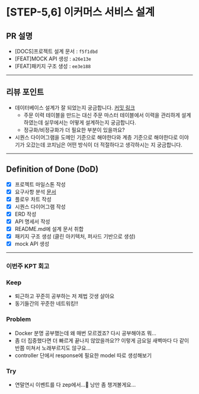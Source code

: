<!--
  제목은 [(과제 STEP)] (작업한 내용) 로 작성해 주세요
  예시: [STEP-5] 이커머스 시스템 설계 
-->

# [STEP-5,6] 이커머스 서비스 설계

## PR 설명
<!-- 해당 PR이 왜 발생했고, 어떤부분에 대한 작업인지 작성해주세요. -->
- [DOCS]프로젝트 설계 문서 : `f5f1dbd`
- [FEAT]MOCK API 생성 : `a26e13e`
- [FEAT]패키지 구조 생성 : `ee3e188`


---

## 리뷰 포인트
<!-- 
    리뷰어가 함께 고민해주었으면 하는 내용을 간략하게 기재해주세요.
    커밋 링크가 포함되면, 더욱이 효과적일 거예요! 
-->

- 데이터베이스 설계가 잘 되었는지 궁금합니다. [커밋 링크](https://github.com/HuiEun-Lim/hhplus_server_java/commit/f5f1dbd3cf46698238af0ad3389a7fedf47590aa)
  - 주문 이력 테이블을 만드는 대신 주문 마스터 테이블에서 이력을 관리하게 설계하였는데 실무에서는 어떻게 설계하는지 궁금합니다. 
  - 정규화/비정규화가 더 필요한 부분이 있을까요?
- 시퀀스 다이어그램을 도메인 기준으로 해야한다와 계층 기준으로 해야한다로 이야기가 오갔는데 코치님은 어떤 방식이 더 적절하다고 생각하시는 지 궁금합니다. 

---

## Definition of Done (DoD)
<!--
    DOD 란 해당 작업을 완료했다고 간주하기 위해 충족해야 하는 기준을 의미합니다.
    어떤 기능을 위해 어떤 요구사항을 만족하였으며, 어떤 테스트를 수행했는지 등을 명확하게 체크리스트로 기재해 주세요.
    리뷰어 입장에서, 모든 맥락을 파악하기 이전에 작업의 성숙도/완성도를 파악하는 데에 도움이 됩니다.
    만약 계획되거나 연관 작업이나 파생 작업이 존재하는데, 이후로 미뤄지는 경우 TODO -, 사유와 함께 적어주세요.

    ex:
    - [x] 상품 도메인 모델 구조 설계 완료 ( [정책 참고자료](관련 문서 링크) )
    - [x] 상품 재고 차감 로직 유닛/통합 테스트 완료
    - [ ] TODO - 상품 주문 로직 개발 ( 정책 미수립으로 인해 후속 작업에서 진행 )
-->
- [x] 프로젝트 마일스톤 작성
- [x] 요구사항 분석 [문서](../docs/requirements.md)
- [x] 플로우 차트 작성
- [x] 시퀀스 다이어그램 작성
- [x] ERD 작성
- [x] API 명세서 작성
- [x] README.md에 설계 문서 취합
- [x] 패키지 구조 생성 (클린 아키텍처, 퍼사드 기반으로 생성)
- [x] mock API 생성

---
### **이번주 KPT 회고**

### Keep
<!-- 유지해야 할 좋은 점 -->
- 퇴근하고 꾸준히 공부하는 저 제법 갓생 살아요
- 동기들간의 꾸준한 네트워킹!!

### Problem
<!--개선이 필요한 점-->
- Docker 분명 공부했는데 왜 매번 모르겠죠? 다시 공부해야죠 뭐...
- 좀 더 집중했다면 더 빠르게 끝나지 않았을까요?? 이렇게 금요일 새벽마다 다 같이 반쯤 미쳐서 노래부르지도 않구요...
- controller 단에서 response에 필요한 model 따로 생성해보기

### Try
<!-- 새롭게 시도할 점 -->
- 연말연시 이벤트를 다 zep에서...🥲 낭만 좀 챙겨볼게요...